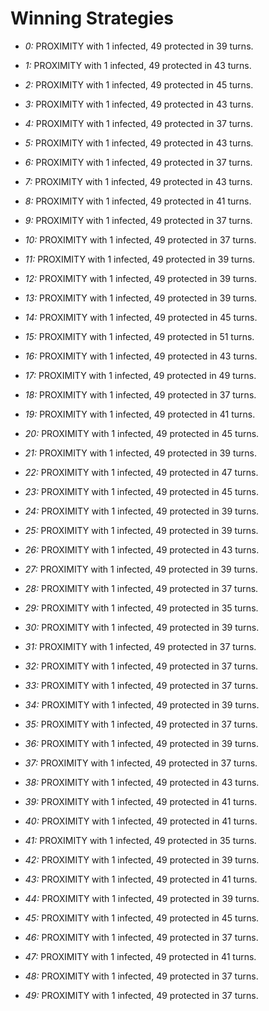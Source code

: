 # Winning Strategies

* _0:_ PROXIMITY with 1 infected, 49 protected in 39 turns.


* _1:_ PROXIMITY with 1 infected, 49 protected in 43 turns.


* _2:_ PROXIMITY with 1 infected, 49 protected in 45 turns.


* _3:_ PROXIMITY with 1 infected, 49 protected in 43 turns.


* _4:_ PROXIMITY with 1 infected, 49 protected in 37 turns.


* _5:_ PROXIMITY with 1 infected, 49 protected in 43 turns.


* _6:_ PROXIMITY with 1 infected, 49 protected in 37 turns.


* _7:_ PROXIMITY with 1 infected, 49 protected in 43 turns.


* _8:_ PROXIMITY with 1 infected, 49 protected in 41 turns.


* _9:_ PROXIMITY with 1 infected, 49 protected in 37 turns.


* _10:_ PROXIMITY with 1 infected, 49 protected in 37 turns.


* _11:_ PROXIMITY with 1 infected, 49 protected in 39 turns.


* _12:_ PROXIMITY with 1 infected, 49 protected in 39 turns.


* _13:_ PROXIMITY with 1 infected, 49 protected in 39 turns.


* _14:_ PROXIMITY with 1 infected, 49 protected in 45 turns.


* _15:_ PROXIMITY with 1 infected, 49 protected in 51 turns.


* _16:_ PROXIMITY with 1 infected, 49 protected in 43 turns.


* _17:_ PROXIMITY with 1 infected, 49 protected in 49 turns.


* _18:_ PROXIMITY with 1 infected, 49 protected in 37 turns.


* _19:_ PROXIMITY with 1 infected, 49 protected in 41 turns.


* _20:_ PROXIMITY with 1 infected, 49 protected in 45 turns.


* _21:_ PROXIMITY with 1 infected, 49 protected in 39 turns.


* _22:_ PROXIMITY with 1 infected, 49 protected in 47 turns.


* _23:_ PROXIMITY with 1 infected, 49 protected in 45 turns.


* _24:_ PROXIMITY with 1 infected, 49 protected in 39 turns.


* _25:_ PROXIMITY with 1 infected, 49 protected in 39 turns.


* _26:_ PROXIMITY with 1 infected, 49 protected in 43 turns.


* _27:_ PROXIMITY with 1 infected, 49 protected in 39 turns.


* _28:_ PROXIMITY with 1 infected, 49 protected in 37 turns.


* _29:_ PROXIMITY with 1 infected, 49 protected in 35 turns.


* _30:_ PROXIMITY with 1 infected, 49 protected in 39 turns.


* _31:_ PROXIMITY with 1 infected, 49 protected in 37 turns.


* _32:_ PROXIMITY with 1 infected, 49 protected in 37 turns.


* _33:_ PROXIMITY with 1 infected, 49 protected in 37 turns.


* _34:_ PROXIMITY with 1 infected, 49 protected in 39 turns.


* _35:_ PROXIMITY with 1 infected, 49 protected in 37 turns.


* _36:_ PROXIMITY with 1 infected, 49 protected in 39 turns.


* _37:_ PROXIMITY with 1 infected, 49 protected in 37 turns.


* _38:_ PROXIMITY with 1 infected, 49 protected in 43 turns.


* _39:_ PROXIMITY with 1 infected, 49 protected in 41 turns.


* _40:_ PROXIMITY with 1 infected, 49 protected in 41 turns.


* _41:_ PROXIMITY with 1 infected, 49 protected in 35 turns.


* _42:_ PROXIMITY with 1 infected, 49 protected in 39 turns.


* _43:_ PROXIMITY with 1 infected, 49 protected in 41 turns.


* _44:_ PROXIMITY with 1 infected, 49 protected in 39 turns.


* _45:_ PROXIMITY with 1 infected, 49 protected in 45 turns.


* _46:_ PROXIMITY with 1 infected, 49 protected in 37 turns.


* _47:_ PROXIMITY with 1 infected, 49 protected in 41 turns.


* _48:_ PROXIMITY with 1 infected, 49 protected in 37 turns.


* _49:_ PROXIMITY with 1 infected, 49 protected in 37 turns.



